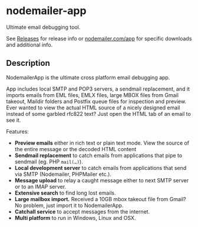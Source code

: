# nodemailer-app

Ultimate email debugging tool.

See [Releases](https://github.com/nodemailer/nodemailer-app/releases) for release info or [nodemailer.com/app](https://nodemailer.com/app/) for specific downloads and additional info.

## Description

NodemailerApp is the ultimate cross platform email debugging app.

App includes local SMTP and POP3 servers, a sendmail replacement, and it imports emails from EML files, EMLX files, large MBOX files from Gmail takeout, Maildir folders and Postfix queue files for inspection and preview. Ever wanted to view the actual HTML source of a nicely designed email instead of some garbled rfc822 text? Just open the HTML tab of an email to see it.

Features:

* **Preview emails** either in rich text or plain text mode. View the source of the entire message or the decoded HTML content
* **Sendmail replacement** to catch emails from applications that pipe to sendmail (eg. PHP `mail(…)`).
* **Local development server** to catch emails from applications that send via SMTP (Nodemailer, PHPMailer etc.).
* **Message upload** to relay a caught message either to next SMTP server or to an IMAP server.
* **Extensive search** to find long lost emails.
* **Large mailbox import.** Received a 10GB mbox takeout file from Gmail? No problem, just import it to NodemailerApp.
* **Catchall service** to accept messages from the internet.
* **Multi platform** to run in Windows, Linux and OSX.
